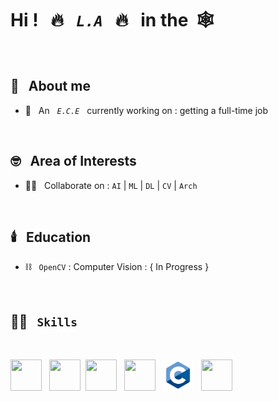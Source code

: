 # Hi ! &nbsp; 🔥 &nbsp; *`L.A`* &nbsp; 🔥 &nbsp; in the &nbsp;🕸️

&nbsp;

## 🔭 &nbsp; About me

- 🔭 &nbsp; An &nbsp; *`E.C.E`* &nbsp; currently working on : getting a full-time job

&nbsp;

## 🤓 &nbsp; Area of Interests

- 🏴‍☠️ &nbsp; Collaborate on : `AI` | `ML` | `DL` | `CV` | `Arch`

&nbsp;

## 🕯️  &nbsp; Education

- ⛓️  &nbsp; `OpenCV` : Computer Vision : { In Progress }

&nbsp;

## 👨‍💻  &nbsp; `Skills`

&nbsp;
<!-- skills -->
<img height="50" width="50" src="https://avatars.githubusercontent.com/u/4673648?s=200&v=4" /> &nbsp;
<img height="50" width="50" src="https://cdn-icons-png.flaticon.com/512/5968/5968286.png" />&nbsp;
<img height="50" width="50" src="https://www.nicepng.com/png/full/308-3084680_rust-programming-language-rust-programming-language-logo.png" /> &nbsp;
<img height="50" width="50" src="https://avatars.githubusercontent.com/u/63681715?s=200&v=4" /> &nbsp;
<img height="50" width="50" src="https://raw.githubusercontent.com/github/explore/f3e22f0dca2be955676bc70d6214b95b13354ee8/topics/c/c.png" /> &nbsp;
<img height="50" width="50" src="https://avatars.githubusercontent.com/u/21003710?s=200&v=4" /> &nbsp;
<!-- <img height="50" width="50" src="https://raw.githubusercontent.com/github/explore/180320cffc25f4ed1bbdfd33d4db3a66eeeeb358/topics/html/html.png" /> &nbsp; -->
<!-- <img height="50" width="50" src="https://raw.githubusercontent.com/github/explore/180320cffc25f4ed1bbdfd33d4db3a66eeeeb358/topics/html/html.png" /> &nbsp; -->
<!-- <img height="50" width="50" src="https://raw.githubusercontent.com/github/explore/180320cffc25f4ed1bbdfd33d4db3a66eeeeb358/topics/css/css.png" /> &nbsp; -->
<!-- <img height="50" width="50" src="https://raw.githubusercontent.com/github/explore/180320cffc25f4ed1bbdfd33d4db3a66eeeeb358/topics/javascript/javascript.png" /> -->



<!-- github stats -->
<!-- ![gitStats](https://github-readme-stats.vercel.app/api?username=laouinia&theme=monokai&show_icons=true&hide_border=true&count_private=true&hide=prs,contribs) -->
